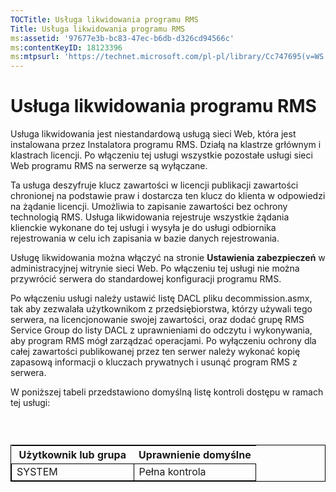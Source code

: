 ```yaml
---
TOCTitle: Usługa likwidowania programu RMS
Title: Usługa likwidowania programu RMS
ms:assetid: '97677e3b-bc83-47ec-b6db-d326cd94566c'
ms:contentKeyID: 18123396
ms:mtpsurl: 'https://technet.microsoft.com/pl-pl/library/Cc747695(v=WS.10)'
---
```


Usługa likwidowania programu RMS
================================

Usługa likwidowania jest niestandardową usługą sieci Web, która jest instalowana przez Instalatora programu RMS. Działą na klastrze grłównym i klastrach licencji. Po włączeniu tej usługi wszystkie pozostałe usługi sieci Web programu RMS na serwerze są wyłączane.

Ta usługa deszyfruje klucz zawartości w licencji publikacji zawartości chronionej na podstawie praw i dostarcza ten klucz do klienta w odpowiedzi na żądanie licencji. Umożliwia to zapisanie zawartości bez ochrony technologią RMS. Usługa likwidowania rejestruje wszystkie żądania klienckie wykonane do tej usługi i wysyła je do usługi odbiornika rejestrowania w celu ich zapisania w bazie danych rejestrowania.

Usługę likwidowania można włączyć na stronie **Ustawienia zabezpieczeń** w administracyjnej witrynie sieci Web. Po włączeniu tej usługi nie można przywrócić serwera do standardowej konfiguracji programu RMS.

Po włączeniu usługi należy ustawić listę DACL pliku decommission.asmx, tak aby zezwalała użytkownikom z przedsiębiorstwa, którzy używali tego serwera, na licencjonowanie swojej zawartości, oraz dodać grupę RMS Service Group do listy DACL z uprawnieniami do odczytu i wykonywania, aby program RMS mógł zarządzać operacjami. Po wyłączeniu ochrony dla całej zawartości publikowanej przez ten serwer należy wykonać kopię zapasową informacji o kluczach prywatnych i usunąć program RMS z serwera.

W poniższej tabeli przedstawiono domyślną listę kontroli dostępu w ramach tej usługi:

###  

 
<table style="border:1px solid black;">
<colgroup>
<col width="50%" />
<col width="50%" />
</colgroup>
<thead>
<tr class="header">
<th>Użytkownik lub grupa</th>
<th>Uprawnienie domyślne</th>
</tr>
</thead>
<tbody>
<tr class="odd">
<td style="border:1px solid black;">SYSTEM</td>
<td style="border:1px solid black;">Pełna kontrola</td>
</tr>
</tbody>
</table>
